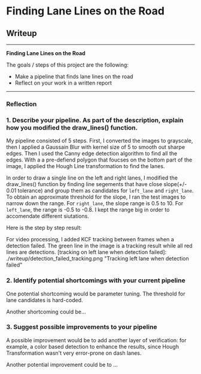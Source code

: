 # **Finding Lane Lines on the Road** 

## Writeup

---

**Finding Lane Lines on the Road**

The goals / steps of this project are the following:
* Make a pipeline that finds lane lines on the road
* Reflect on your work in a written report


[//]: # (Image References)

[image1]: ./examples/grayscale.jpg "Grayscale"

---

### Reflection

### 1. Describe your pipeline. As part of the description, explain how you modified the draw_lines() function.

My pipeline consisted of 5 steps. First, I converted the images to grayscale, then I applied a Gaussain Blur with kernel size of 5 to smooth out sharpe edges. Then I used the Canny edge detection algorithm to find all the edges. With a a pre-defiend polygon that foucses on the bottom part of the image, I applied the Hough Line transformation to find the lanes.

In order to draw a single line on the left and right lanes, I modified the draw_lines() function by finding line segements that have close slope(+/- 0.01 tolerance) and group them as candidates for `left_lane` and `right_lane`. To obtain an approximate threshold for the slope, I ran the test images to narrow down the range. For `right_lane`, the slope range is 0.5 to 10. For `left_lane`, the range is -0.5 to -0.8. I kept the range big in order to accomendate different siutations.

Here is the step by step result:

[grey and smoothed]: ./writeup_img/grey.png "Grey and smoothed"
[Canny edge detection]: ./writeup_img/edge.png "Canny edge detection"
[edges in region of interest]: ./writeup_img/roi_edges.png "Edge in region of interest"
[extrapolation]: ./writeup_img/extrapolation.png "Line extrapolation"
[final result]: ./writeup_img/result.png "Final result"

For video processing, I added KCF tracking between frames when a detection failed. The green line in the image is a tracking result while all red lines are detections.
[tracking on left lane when detection failed]: ./writeup/detection_failed_tracking.png "Tracking left lane when detection failed"


### 2. Identify potential shortcomings with your current pipeline


One potential shortcoming would be parameter tuning. The threshold for lane candidates is hard-coded. 

Another shortcoming could be...


### 3. Suggest possible improvements to your pipeline

A possible improvement would be to add another layer of verification: for example, a color based detection to enhance the results, since Hough Transformation wasn't very error-prone on dash lanes.

Another potential improvement could be to ...
